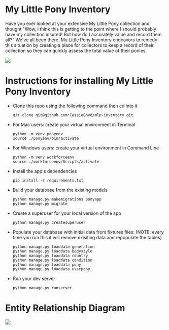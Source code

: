 # My Little Pony Inventory
Have you ever looked at your extensive My Little Pony collection and thought "Wow, I think this is getting to the point where I should probably have my collection insured! But how do I accurately value and record them all?" We've all been there. My Little Pony Inventory endeavors to remedy this situation by creating a place for collectors to keep a record of their collection so they can quickly assess the total value of their ponies. 

<img src="https://res.cloudinary.com/proplan/image/upload/v1584721701/MLPInventory/Screen_Shot_2020-03-19_at_11.03.43_AM_rxc3ns.png">


# Instructions for installing My Little Pony Inventory
- Clone this repo using the following command then cd into it

    `git clone git@github.com:CassieBoyd/mlp-inventory.git`

- For Mac users: create your virtual environment in Terminal

    `python -m venv ponyenv`<br>
    `source ./ponyenv/bin/activate`

- For Windows users: create your virtual environment in Command Line

    `python -m venv workforceenv`<br>
    `source ./workforceenv/Scripts/activate`

- Install the app's dependencies

    `pip install -r requirements.txt`

- Build your database from the existing models

    `python manage.py makemigrations ponyapp`<br>
    `python manage.py migrate`

- Create a superuser for your local version of the app

    `python manage.py createsuperuser`

- Populate your database with initial data from fixtures files: (NOTE: every time you run this it will remove exisiting data and repopulate the tables)

    `python manage.py loaddata generation`<br>
    `python manage.py loaddata bodystyle`<br>
    `python manage.py loaddata country`<br>
    `python manage.py loaddata condition`<br>
    `python manage.py loaddata pony`<br>
    `python manage.py loaddata userpony`

- Run your dev server

    `python manage.py runserver`

# Entity Relationship Diagram

<img src="https://res.cloudinary.com/proplan/image/upload/v1584721922/MLPInventory/Screen_Shot_2020-03-20_at_11.31.16_AM_kn7abu.png">
